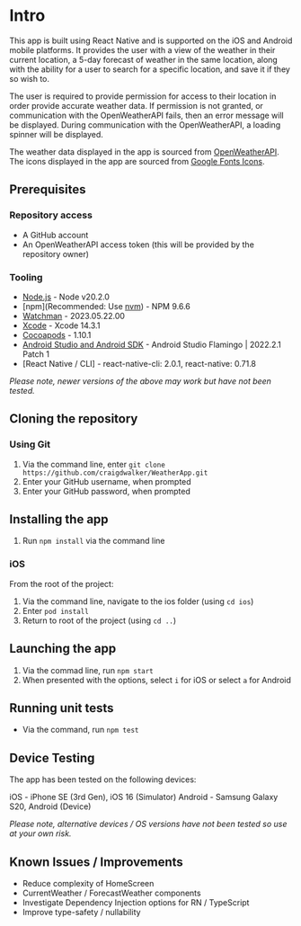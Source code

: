 # Intro

This app is built using React Native and is supported on the iOS and Android mobile platforms. It provides the user with a view of the weather in their current location, a 5-day forecast of weather in the same location, along with the ability for a user to search for a specific location, and save it if they so wish to.

The user is required to provide permission for access to their location in order provide accurate weather data. If permission is not granted, or communication with the OpenWeatherAPI fails, then an error message will be displayed. During communication with the OpenWeatherAPI, a loading spinner will be displayed.

The weather data displayed in the app is sourced from [OpenWeatherAPI](https://openweathermap.org/api). The icons displayed in the app are sourced from [Google Fonts Icons](https://fonts.google.com/icons).

## Prerequisites

### Repository access

- A GitHub account
- An OpenWeatherAPI access token (this will be provided by the repository owner)

### Tooling
- [Node.js](https://nodejs.org) - Node v20.2.0
- [npm](Recommended: Use [nvm](https://github.com/nvm-sh/nvm)) - NPM 9.6.6
- [Watchman](https://facebook.github.io/watchman) - 2023.05.22.00
- [Xcode](https://developer.apple.com/xcode) - Xcode 14.3.1
- [Cocoapods](https://cocoapods.org) - 1.10.1
- [Android Studio and Android SDK](https://developer.android.com/studio) - Android Studio Flamingo | 2022.2.1 Patch 1
- [React Native / CLI] - react-native-cli: 2.0.1, react-native: 0.71.8

*Please note, newer versions of the above may work but have not been tested.*

## Cloning the repository

### Using Git

1. Via the command line, enter `git clone https://github.com/craigdwalker/WeatherApp.git`
2. Enter your GitHub username, when prompted
3. Enter your GitHub password, when prompted

## Installing the app

1. Run `npm install` via the command line

### iOS

From the root of the project:

1. Via the command line, navigate to the ios folder (using `cd ios`)
2. Enter `pod install`
3. Return to root of the project (using `cd ..`)

## Launching the app

1. Via the commad line, run `npm start`
2. When presented with the options, select `i` for iOS or select `a` for Android

## Running unit tests

* Via the command, run `npm test`

## Device Testing

The app has been tested on the following devices:

iOS - iPhone SE (3rd Gen), iOS 16 (Simulator)
Android - Samsung Galaxy S20, Android  (Device)

*Please note, alternative devices / OS versions have not been tested so use at your own risk.* 

## Known Issues / Improvements

* Reduce complexity of HomeScreen
* CurrentWeather / ForecastWeather components
* Investigate Dependency Injection options for RN / TypeScript
* Improve type-safety / nullability